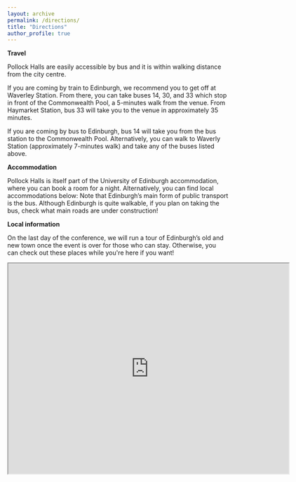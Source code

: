 ```yaml
---
layout: archive
permalink: /directions/
title: "Directions"
author_profile: true
---
```


**Travel**

Pollock Halls are easily accessible by bus and it is within walking distance from the city centre.

If you are coming by train to Edinburgh, we recommend you to get off at Waverley Station. From there, you can take buses 14, 30, and 33 which stop in front of the Commonwealth Pool, a 5-minutes walk from the venue. From Haymarket Station, bus 33 will take you to the venue in approximately 35 minutes.

If you are coming by bus to Edinburgh, bus 14 will take you from the bus station to the Commonwealth Pool. Alternatively, you can walk to Waverly Station (approximately 7-minutes walk) and take any of the buses listed above.

**Accommodation**

Pollock Halls is itself part of the University of Edinburgh accommodation, where you can book a room for a night. Alternatively, you can find local accommodations below: Note that Edinburgh’s main form of public transport is the bus. Although Edinburgh is quite walkable, if you plan on taking the bus, check what main roads are under construction!

**Local information**

On the last day of the conference, we will run a tour of Edinburgh’s old and new town once the event is over for those who can stay. 
Otherwise, you can check out these places while you're here if you want!

<iframe src="https://www.google.com/maps/d/embed?mid=1nd7OWlK2MJBekwDVsjyv6HCWrQM&hl=en_US&ehbc=2E312F" width="640" height="480"></iframe>
